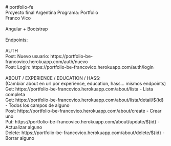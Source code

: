 <div>
<div># portfolio-fe</div>
<div>Proyecto final Argentina Programa: Portfolio</div>
<div>Franco Vico</div>
<br />
<div>Angular + Bootstrap</div>
<br />
<div>Endpoints:</div>
<br />
<div>AUTH</div>
<div>Post: Nuevo usuario: https://portfolio-be-francovico.herokuapp.com/auth/nuevo</div>
<div>Post: Login: https://portfolio-be-francovico.herokuapp.com/auth/login</div>
<br />
<div>ABOUT / EXPERIENCE / EDUCATION / HASS:</div>
<div>(Cambiar about en url por experience, education, hass... mismos endpoints)</div>
<div>Get: https://portfolio-be-francovico.herokuapp.com/about/lista - Lista completa</div>
<div>Get: https://portfolio-be-francovico.herokuapp.com/about/lista/detail/${id} - Todos los campos de alguno</div>
<div>Post: https://portfolio-be-francovico.herokuapp.com/about/create - Crear uno</div>
<div>Put: https://portfolio-be-francovico.herokuapp.com/about/update/${id} - Actualizar alguno</div>
<div>Delete: https://portfolio-be-francovico.herokuapp.com/about/delete/${id} - Borrar alguno</div>
</div>
